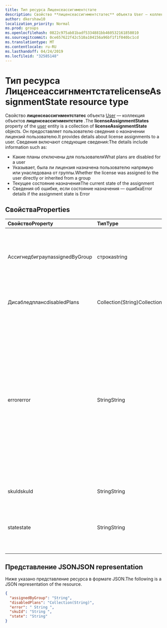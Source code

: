 ```yaml
---
title: Тип ресурса Лиценсеассигнментстате
description: Свойство **лиценсеассигнментстатес** объекта User — коллекция объектов **лиценсеассигнментстате** . Он предоставляет пользователю сведения о назначении лицензий пользователю.
author: dkershaw10
localization_priority: Normal
ms.prod: groups
ms.openlocfilehash: 0822c975ab81badf5334881bb460532161858010
ms.sourcegitcommit: 0ce657622f42c510a104156a96bf1f1f040bc1cd
ms.translationtype: MT
ms.contentlocale: ru-RU
ms.lasthandoff: 04/24/2019
ms.locfileid: "32585148"
---
```

# <a name="licenseassignmentstate-resource-type"></a><span data-ttu-id="a74a8-104">Тип ресурса Лиценсеассигнментстате</span><span class="sxs-lookup"><span data-stu-id="a74a8-104">licenseAssignmentState resource type</span></span>


<span data-ttu-id="a74a8-105">Свойство **лиценсеассигнментстатес** объекта [User](user.md) — коллекция объектов **лиценсеассигнментстате** .</span><span class="sxs-lookup"><span data-stu-id="a74a8-105">The **licenseAssignmentStates** property of the [user](user.md) entity is a collection of **licenseAssignmentState** objects.</span></span> <span data-ttu-id="a74a8-106">Он предоставляет пользователю сведения о назначении лицензий пользователю.</span><span class="sxs-lookup"><span data-stu-id="a74a8-106">It provides details about license assignments to a user.</span></span> <span data-ttu-id="a74a8-107">Сведения включают следующие сведения:</span><span class="sxs-lookup"><span data-stu-id="a74a8-107">The details include information such as:</span></span>  

 - <span data-ttu-id="a74a8-108">Какие планы отключены для пользователя</span><span class="sxs-lookup"><span data-stu-id="a74a8-108">What plans are disabled for a user</span></span>
 - <span data-ttu-id="a74a8-109">Указывает, была ли лицензия назначена пользователю напрямую или унаследована от группы.</span><span class="sxs-lookup"><span data-stu-id="a74a8-109">Whether the license was assigned to the user directly or inherited from a group</span></span>
 - <span data-ttu-id="a74a8-110">Текущее состояние назначения</span><span class="sxs-lookup"><span data-stu-id="a74a8-110">The current state of the assignment</span></span>
 - <span data-ttu-id="a74a8-111">Сведения об ошибке, если состояние назначения — ошибка</span><span class="sxs-lookup"><span data-stu-id="a74a8-111">Error details if the assignment state is Error</span></span> 


## <a name="properties"></a><span data-ttu-id="a74a8-112">Свойства</span><span class="sxs-lookup"><span data-stu-id="a74a8-112">Properties</span></span>
| <span data-ttu-id="a74a8-113">Свойство</span><span class="sxs-lookup"><span data-stu-id="a74a8-113">Property</span></span>     | <span data-ttu-id="a74a8-114">Тип</span><span class="sxs-lookup"><span data-stu-id="a74a8-114">Type</span></span>   |<span data-ttu-id="a74a8-115">Описание</span><span class="sxs-lookup"><span data-stu-id="a74a8-115">Description</span></span>|
|:---------------|:--------|:----------|
|<span data-ttu-id="a74a8-116">Ассигнедбиграуп</span><span class="sxs-lookup"><span data-stu-id="a74a8-116">assignedByGroup</span></span>|<span data-ttu-id="a74a8-117">строка</span><span class="sxs-lookup"><span data-stu-id="a74a8-117">string</span></span>|<span data-ttu-id="a74a8-118">Идентификатор группы, которая назначает эту лицензию.</span><span class="sxs-lookup"><span data-stu-id="a74a8-118">The id of the group that assigns this license.</span></span> <span data-ttu-id="a74a8-119">Если назначение относится к прямой назначенной лицензии, это поле будет иметь значение null.</span><span class="sxs-lookup"><span data-stu-id="a74a8-119">If the assignment is a direct-assigned license, this field will be Null.</span></span> <span data-ttu-id="a74a8-120">Только для чтения.</span><span class="sxs-lookup"><span data-stu-id="a74a8-120">Read-Only.</span></span>|
|<span data-ttu-id="a74a8-121">Дисабледпланс</span><span class="sxs-lookup"><span data-stu-id="a74a8-121">disabledPlans</span></span>|<span data-ttu-id="a74a8-122">Collection(String)</span><span class="sxs-lookup"><span data-stu-id="a74a8-122">Collection(String)</span></span>|<span data-ttu-id="a74a8-123">Планы обслуживания, которые отключены в этом назначении.</span><span class="sxs-lookup"><span data-stu-id="a74a8-123">The service plans that are disabled in this assignment.</span></span> <span data-ttu-id="a74a8-124">Только для чтения.</span><span class="sxs-lookup"><span data-stu-id="a74a8-124">Read-Only.</span></span>|
|<span data-ttu-id="a74a8-125">error</span><span class="sxs-lookup"><span data-stu-id="a74a8-125">error</span></span>|<span data-ttu-id="a74a8-126">String</span><span class="sxs-lookup"><span data-stu-id="a74a8-126">String</span></span>|<span data-ttu-id="a74a8-127">Ошибка при назначении лицензии.</span><span class="sxs-lookup"><span data-stu-id="a74a8-127">License assignment failure error.</span></span> <span data-ttu-id="a74a8-128">Если лицензия назначена успешно, это поле будет иметь значение null.</span><span class="sxs-lookup"><span data-stu-id="a74a8-128">If the license is assigned successfully, this field will be Null.</span></span> <span data-ttu-id="a74a8-129">Только для чтения.</span><span class="sxs-lookup"><span data-stu-id="a74a8-129">Read-Only.</span></span> <span data-ttu-id="a74a8-130">Возможные значения: `CountViolation`, `MutuallyExclusiveViolation`, `DependencyViolation`, `ProhibitedInUsageLocationViolation` `UniquenessViolation`, и `Others`.</span><span class="sxs-lookup"><span data-stu-id="a74a8-130">Possible values: `CountViolation`, `MutuallyExclusiveViolation`, `DependencyViolation`, `ProhibitedInUsageLocationViolation`, `UniquenessViolation`, and `Others`.</span></span> <span data-ttu-id="a74a8-131">Дополнительные сведения о том, как определять и устранять ошибки назначения лицензий, можно найти [здесь](https://docs.microsoft.com/azure/active-directory/users-groups-roles/licensing-groups-resolve-problems).</span><span class="sxs-lookup"><span data-stu-id="a74a8-131">For more information on how to identify and resolve license assignment errors see [here](https://docs.microsoft.com/azure/active-directory/users-groups-roles/licensing-groups-resolve-problems).</span></span>|
|<span data-ttu-id="a74a8-132">skuId</span><span class="sxs-lookup"><span data-stu-id="a74a8-132">skuId</span></span>|<span data-ttu-id="a74a8-133">String</span><span class="sxs-lookup"><span data-stu-id="a74a8-133">String</span></span>|<span data-ttu-id="a74a8-134">Уникальный идентификатор SKU.</span><span class="sxs-lookup"><span data-stu-id="a74a8-134">The unique identifier for the SKU.</span></span> <span data-ttu-id="a74a8-135">Только для чтения.</span><span class="sxs-lookup"><span data-stu-id="a74a8-135">Read-Only.</span></span>|
|<span data-ttu-id="a74a8-136">state</span><span class="sxs-lookup"><span data-stu-id="a74a8-136">state</span></span>|<span data-ttu-id="a74a8-137">String</span><span class="sxs-lookup"><span data-stu-id="a74a8-137">String</span></span>|<span data-ttu-id="a74a8-138">Указывает текущее состояние этого назначения.</span><span class="sxs-lookup"><span data-stu-id="a74a8-138">Indicate the current state of this assignment.</span></span> <span data-ttu-id="a74a8-139">Только для чтения.</span><span class="sxs-lookup"><span data-stu-id="a74a8-139">Read-Only.</span></span> <span data-ttu-id="a74a8-140">Возможные значения: Active, Активевисеррор, Disabled и Error.</span><span class="sxs-lookup"><span data-stu-id="a74a8-140">Possible values: Active, ActiveWithError, Disabled and Error.</span></span>|

## <a name="json-representation"></a><span data-ttu-id="a74a8-141">Представление JSON</span><span class="sxs-lookup"><span data-stu-id="a74a8-141">JSON representation</span></span>

<span data-ttu-id="a74a8-142">Ниже указано представление ресурса в формате JSON.</span><span class="sxs-lookup"><span data-stu-id="a74a8-142">The following is a JSON representation of the resource.</span></span>

```json
{
  "assignedByGroup": "String",
  "disabledPlans": "Collection(String)",
  "error": " String ",  
  "skuId": "String ",
  "state": "String"
}

```
<!-- uuid: 8fcb5dbc-d5aa-4681-8e31-b001d5168d79 2015-10-25 14:57:30 UTC -->
<!-- {
  "type": "#page.annotation",
  "description": "licenseAssignmentState resource",
  "keywords": "",
  "section": "documentation",
  "tocPath": "",
  "suppressions": [
    "Error: microsoft.graph.user/licenseAssignmentStates:
      Referenced type microsoft.graph.licenseAssignmentState is not defined in the doc set! Potential suggestion: UNKNOWN"
  ]
}-->
